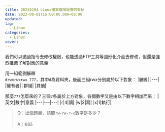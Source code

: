 ```yaml
---
title: 20230204 Linux檔案權限設置的奧秘
date: 2023-08-01T15:00:00.000+08:00
updated: 
tag: 
  - Linux
categories: 
  - Linux
cover: 
---
```

我們可以透過指令去修改權限，也能透過FTP工具等圖形化介面去修改，但還是強烈推薦了解對應的意義

用一組範例解釋<br>
`drwxrwxrwx 777`，其中`d`為資料夾，後面三組rwx分別屬於以下對象：
|層級|
|---|
|擁有者|
|群組|
|其他|

那麼`777`怎麼來的？三個`7`各屬於上方對象，各個數字又是由以下數字相加而來：
|英文|數字|意義
|---|---|---|
|r|4|讀|
|w|2|寫|
|x|1|執行|

>Q：出個題目，請問`rw-rw-r-x`數字是多少？<br><br>
A：665